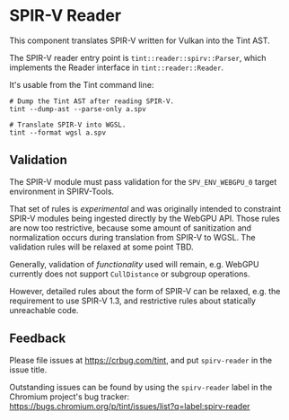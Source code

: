 # SPIR-V Reader

This component translates SPIR-V written for Vulkan into the Tint AST.

The SPIR-V reader entry point is `tint::reader::spirv::Parser`, which
implements the Reader interface in `tint::reader::Reader`.

It's usable from the Tint command line:

    # Dump the Tint AST after reading SPIR-V.
    tint --dump-ast --parse-only a.spv

    # Translate SPIR-V into WGSL.
    tint --format wgsl a.spv

## Validation

The SPIR-V module must pass validation for the `SPV_ENV_WEBGPU_0` target
environment in SPIRV-Tools.

That set of rules is _experimental_ and was originally intended
to constraint SPIR-V modules being ingested directly by the WebGPU API.
Those rules are now too restrictive, because some amount of sanitization
and normalization occurs during translation from SPIR-V to WGSL.
The validation rules will be relaxed at some point TBD.

Generally, validation of _functionality_ used will remain, e.g. WebGPU currently
does not support `CullDistance` or subgroup operations.

However, detailed rules about the form of SPIR-V can be relaxed, e.g. the
requirement to use SPIR-V 1.3, and restrictive rules about statically unreachable
code.

## Feedback

Please file issues at https://crbug.com/tint, and put `spirv-reader` in the issue title.

Outstanding issues can be found by using the `spirv-reader` label in the Chromium project's
bug tracker: https://bugs.chromium.org/p/tint/issues/list?q=label:spirv-reader
